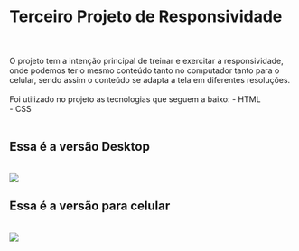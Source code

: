 <h1>Terceiro Projeto de Responsividade</h1>
<br>
<br>
O projeto tem a intenção principal de treinar e exercitar a responsividade, onde podemos ter o mesmo conteúdo tanto no computador tanto para o celular, sendo assim o conteúdo se adapta a tela em diferentes resoluções.
<br>
<br>
Foi utilizado no projeto as tecnologias que seguem a baixo:
- HTML
<br>
- CSS
<br>
<br>
<h2>Essa é a versão Desktop</h2> 
<br>
<img src="https://github.com/Arrais22/We-Care/blob/master/Assets/We%20Care%20-%20Deckstop.jpg?raw=true"
<br>
<h2>Essa é a versão para celular</h2>
<br>
<img src="https://github.com/Arrais22/We-Care/blob/master/Assets/we%20care%20-%20celular.jpg?raw=true"
